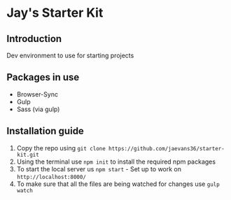 # Jay's Starter Kit
## Introduction
Dev environment to use for starting projects

## Packages in use
* Browser-Sync
* Gulp
* Sass (via gulp)

## Installation guide
1. Copy the repo using `git clone https://github.com/jaevans36/starter-kit.git`
2. Using the terminal use `npm init` to install the required npm packages
3. To start the local server us `npm start` - Set up to work on `http://localhost:8000/`
4. To make sure that all the files are being watched for changes use `gulp watch`
